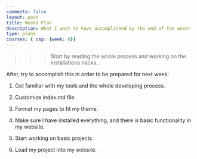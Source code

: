 ```yaml
---
comments: false
layout: post
title: Week0 Plan
description: What I want to have accomplished by the end of the week!
type: plans
courses: { csp: {week: 0}}
---
```


>>> Start by reading the whole process and working on the installations hacks...

After, try to accomplish this in order to be prepared for next week:

1. Get familiar with my tools and the whole developing process.

2. Customize index.md file 

3. Format my pages to fit my theme.

4. Make sure I have installed everything, and there is basic functionality in my website.

5. Start working on basic projects.

6. Load my project into my website.
